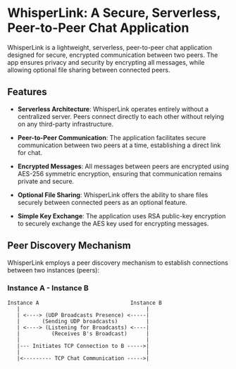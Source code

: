 # WhisperLink: A Secure, Serverless, Peer-to-Peer Chat Application

WhisperLink is a lightweight, serverless, peer-to-peer chat application designed for secure, encrypted communication between two peers. The app ensures privacy and security by encrypting all messages, while allowing optional file sharing between connected peers.

## Features

- **Serverless Architecture**: WhisperLink operates entirely without a centralized server. Peers connect directly to each other without relying on any third-party infrastructure.
  
- **Peer-to-Peer Communication**: The application facilitates secure communication between two peers at a time, establishing a direct link for chat.
  
- **Encrypted Messages**: All messages between peers are encrypted using AES-256 symmetric encryption, ensuring that communication remains private and secure.
  
- **Optional File Sharing**: WhisperLink offers the ability to share files securely between connected peers as an optional feature.
  
- **Simple Key Exchange**: The application uses RSA public-key encryption to securely exchange the AES key used for encrypting messages.

## Peer Discovery Mechanism

WhisperLink employs a peer discovery mechanism to establish connections between two instances (peers):

### Instance A - Instance B

```plaintext
Instance A                             Instance B
   |                                        |
   | <----> (UDP Broadcasts Presence) <-----|  
   |       (Sending UDP broadcasts)         |  
   | <----> (Listening for Broadcasts) <----|  
   |          (Receives B's Broadcast)      |
   |                                        |
   |--- Initiates TCP Connection to B ----->|
   |                                        |
   |<--------- TCP Chat Communication ----->|
